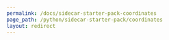 ```yaml
---
permalink: /docs/sidecar-starter-pack-coordinates
page_path: /python/sidecar-starter-pack/coordinates
layout: redirect
---
```

